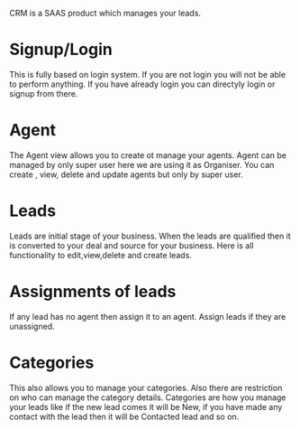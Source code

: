 CRM is a SAAS product which manages your leads. 
# Signup/Login
This is fully based on login system.
If you are not login you will not be able to perform anything.
If you have already login you can directyly login or signup from there.


# Agent
The Agent view allows you to create ot manage your agents.
Agent can be managed by only super user here we are using it as Organiser.
You can create , view, delete and update agents but only by super user.

# Leads
Leads are initial stage of your business.
When the leads are qualified then it is converted to your deal and source for your business.
Here is all functionality to edit,view,delete and create leads.

# Assignments of leads
If any lead has no agent then assign it to an agent.
Assign leads if they are unassigned.

# Categories
This also allows you to manage your categories. Also there are restriction on who can manage the category details.
Categories are how you manage your leads like if the new lead comes it will be New, if you have made any contact with the lead then it will be Contacted lead and so on.

